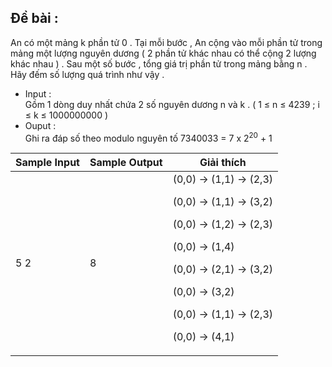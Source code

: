 
## Đề bài : </br>
An có một mảng k phần tử 0 . Tại mỗi bước , An cộng vào mỗi phần tử trong mảng một lượng nguyên dương ( 2 phần tử khác nhau có thể cộng 2 lượng khác nhau ) . Sau một số bước , tổng giá trị phần tử trong mảng bằng n . Hãy đếm số lượng quá trình như vậy .

- Input : </br>
Gồm 1 dòng duy nhất chứa 2 số nguyên dương n và k . (   1 &le; n &le; 4239 ; i &le; k &le; 1000000000 )
- Ouput : </br>
Ghi ra đáp số  theo modulo nguyên tố 7340033 = 7 x 2<sup>20</sup> + 1


|Sample Input|Sample Output|Giải thích |
| --- | --- | --- |
|5 2| 8 | (0,0) &#8594; (1,1) &#8594; (2,3) </p> (0,0) &#8594; (1,1) &#8594; (3,2) </p> (0,0) &#8594; (1,2) &#8594; (2,3) </p> (0,0) &#8594; (1,4)  </p> (0,0) &#8594; (2,1) &#8594; (3,2) </p>    (0,0)  &#8594; (3,2) </p>    (0,0) &#8594; (1,1) &#8594; (2,3) </p> (0,0) &#8594; (4,1)  </p>     |


